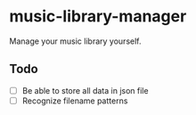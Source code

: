 # music-library-manager
Manage your music library yourself.

## Todo
- [ ] Be able to store all data in json file
- [ ] Recognize filename patterns
